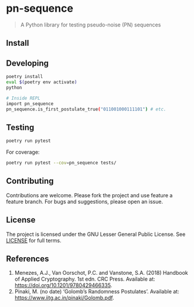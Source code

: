 # pn-sequence

> A Python library for testing pseudo-noise (PN) sequences

## Install

## Developing

```bash
poetry install
eval $(poetry env activate)
python

# Inside REPL
import pn_sequence
pn_sequence.is_first_postulate_true("011001000111101") # etc.
```

## Testing

```bash
poetry run pytest
```

For coverage:

```bash
poetry run pytest --cov=pn_sequence tests/
```

## Contributing

Contributions are welcome. Please fork the project and use feature a feature branch. For bugs and suggestions, please open an issue.

## License

The project is licensed under the GNU Lesser General Public License. See [LICENSE](/LICENSE) for full terms.

## References

1. Menezes, A.J., Van Oorschot, P.C. and Vanstone, S.A. (2018) Handbook of Applied Cryptography. 1st edn. CRC Press. Available at: https://doi.org/10.1201/9780429466335.
2. Pinaki, M. (no date) ‘Golomb’s Randomness Postulates’. Available at: https://www.iitg.ac.in/pinaki/Golomb.pdf.
